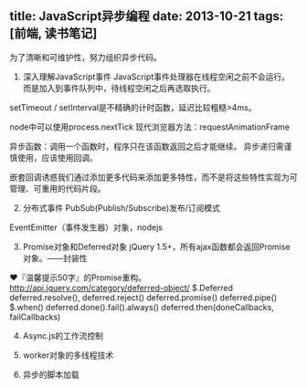 title: JavaScript异步编程
date: 2013-10-21
tags: [前端, 读书笔记]
---
为了清晰和可维护性，努力组织异步代码。

1. 深入理解JavaScript事件
JavaScript事件处理器在线程空闲之前不会运行。而是加入到事件队列中，待线程空闲之后再选取执行。

setTimeout / setInterval是不精确的计时函数，延迟比较粗糙>4ms。

node中可以使用process.nextTick
现代浏览器方法：requestAnimationFrame

异步函数：调用一个函数时，程序只在该函数返回之后才能继续。
异步递归需谨慎使用，应该使用回调。

嵌套回调诱惑我们通过添加更多代码来添加更多特性，而不是将这些特性实现为可管理、可重用的代码片段。

2. 分布式事件
PubSub(Publish/Subscribe)发布/订阅模式

EventEmitter（事件发生器）对象，nodejs

3. Promise对象和Deferred对象
jQuery 1.5+，所有ajax函数都会返回Promise对象。——封装性

❤『温馨提示50字』的Promise重构。
http://api.jquery.com/category/deferred-object/
$.Deferred
deferred.resolve(), deferred.reject()
deferred.promise()
deferred.pipe()
$.when()
deferred.done().fail().always()
deferred.then(doneCallbacks, failCallbacks)

4. Async.js的工作流控制

5. worker对象的多线程技术

6. 异步的脚本加载